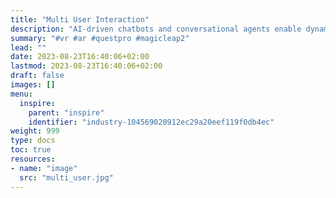 ```yaml
---
title: "Multi User Interaction"
description: "AI-driven chatbots and conversational agents enable dynamic interactions between users and the virtual environment. This can include engaging in natural language conversations, providing information, and offering assistance."
summary: "#vr #ar #questpro #magicleap2"
lead: ""
date: 2023-08-23T16:40:06+02:00
lastmod: 2023-08-23T16:40:06+02:00
draft: false
images: []
menu:
  inspire:
    parent: "inspire"
    identifier: "industry-104569020912ec29a20eef119f0db4ec"
weight: 999
type: docs
toc: true
resources:
- name: "image"
  src: "multi_user.jpg"
---
```

